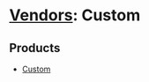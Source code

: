 # [Vendors](README.md): Custom

## Products

- [Custom](../products/44dc8fc8-d6eb-4769-9a28-ec95612e63c0.md)
